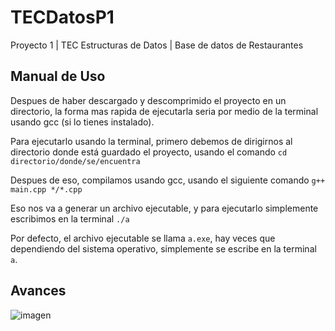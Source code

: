 # TECDatosP1
Proyecto 1 | TEC Estructuras de Datos | Base de datos de Restaurantes

## Manual de Uso
Despues de haber descargado y descomprimido el proyecto en un directorio, la forma mas rapida de ejecutarla seria por medio de la terminal usando gcc (si lo tienes instalado).

Para ejecutarlo usando la terminal, primero debemos de dirigirnos al directorio donde está guardado el proyecto, usando el comando `cd directorio/donde/se/encuentra`

Despues de eso, compilamos usando gcc, usando el siguiente comando `g++ main.cpp */*.cpp`

Eso nos va a generar un archivo ejecutable, y para ejecutarlo simplemente escribimos en la terminal `./a` 

Por defecto, el archivo ejecutable se llama `a.exe`, hay veces que dependiendo del sistema operativo, simplemente se escribe en la terminal `a`.

## Avances
![imagen](https://github.com/liangbinjie/TECDatosP1/assets/67171031/af4c22a8-ea51-44a3-ac29-b644a3699322)
